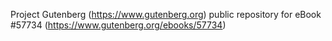 Project Gutenberg (https://www.gutenberg.org) public repository for
eBook #57734 (https://www.gutenberg.org/ebooks/57734)
